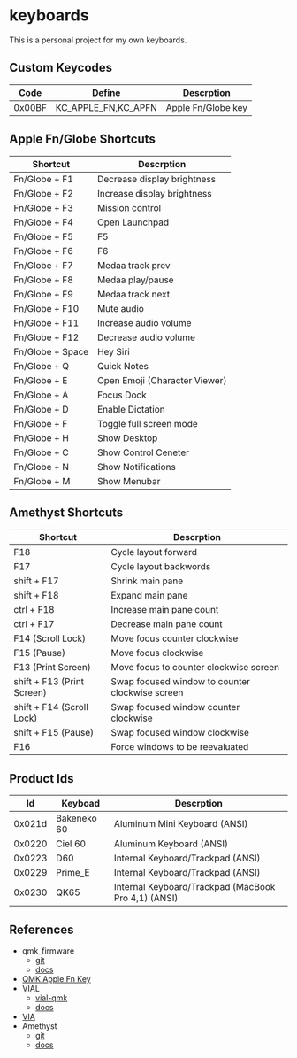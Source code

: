 # keyboards
This is a personal project for my own keyboards.

## Custom Keycodes
| Code | Define | Descrption|
|------|--------|-----------|
| 0x00BF | KC_APPLE_FN,KC_APFN | Apple Fn/Globe key|

## Apple Fn/Globe Shortcuts
|Shortcut|Descrption|
|--------|----------|
| Fn/Globe + F1 | Decrease display brightness |
| Fn/Globe + F2 | Increase display brightness |
| Fn/Globe + F3 | Mission control |
| Fn/Globe + F4 | Open Launchpad |
| Fn/Globe + F5 |  F5 |
| Fn/Globe + F6 |  F6 |
| Fn/Globe + F7 | Medaa track prev |
| Fn/Globe + F8 | Medaa play/pause |
| Fn/Globe + F9 | Medaa track next |
| Fn/Globe + F10 | Mute audio |
| Fn/Globe + F11 | Increase audio volume|
| Fn/Globe + F12 | Decrease audio volume|
| Fn/Globe + Space | Hey Siri |
| Fn/Globe + Q | Quick Notes |
| Fn/Globe + E | Open Emoji (Character Viewer) |
| Fn/Globe + A | Focus Dock |
| Fn/Globe + D | Enable Dictation |
| Fn/Globe + F | Toggle full screen mode |
| Fn/Globe + H | Show Desktop |
| Fn/Globe + C | Show Control Ceneter |
| Fn/Globe + N | Show Notifications |
| Fn/Globe + M | Show Menubar |

## Amethyst Shortcuts
|Shortcut|Descrption|
|--------|----------|
| F18 | Cycle layout forward |
| F17 | Cycle layout backwords |
| shift + F17 | Shrink main pane |
| shift + F18 | Expand main pane |
| ctrl + F18 | Increase main pane count |
| ctrl + F17 | Decrease main pane count |
| F14 (Scroll Lock) | Move focus counter clockwise |
| F15 (Pause) | Move focus clockwise |
| F13 (Print Screen) | Move focus to counter clockwise screen |
| shift + F13 (Print Screen) | Swap focused window to counter clockwise screen |
| shift + F14 (Scroll Lock) | Swap focused window counter clockwise |
| shift + F15 (Pause) | Swap focused window clockwise |
| F16 | Force windows to be reevaluated |

## Product Ids
| Id | Keyboad | Descrption|
|------|--------|-----------|
| 0x021d | Bakeneko 60 | Aluminum Mini Keyboard (ANSI) |
| 0x0220 | Ciel 60 | Aluminum Keyboard (ANSI) |
| 0x0223 | D60 | Internal Keyboard/Trackpad (ANSI) |
| 0x0229 | Prime_E | Internal Keyboard/Trackpad (ANSI) |
| 0x0230 | QK65 | Internal Keyboard/Trackpad (MacBook Pro 4,1) (ANSI) |

## References
- qmk_firmware
  - [git](https://github.com/qmk/qmk_firmware)
  - [docs](https://docs.qmk.fm/#/)
- [QMK Apple Fn Key](https://gist.github.com/fauxpark/010dcf5d6377c3a71ac98ce37414c6c4)
- VIAL
  - [vial-qmk](https://github.com/vial-kb/vial-qmk)
  - [docs](https://get.vial.today/)
- [VIA](https://www.caniusevia.com/)
- Amethyst
  - [git](https://github.com/ianyh/Amethyst)
  - [docs](https://ianyh.com/amethyst)
